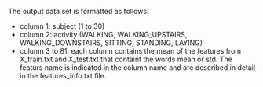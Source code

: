 The output data set is formatted as follows:

 - column 1: subject (1 to 30)
 - column 2: activity (WALKING, WALKING_UPSTAIRS, WALKING_DOWNSTAIRS, SITTING, STANDING, LAYING)
 - column 3 to 81: each column contains the mean of the features from X_train.txt and X_test.txt that containt the words mean or std. The featurs name is indicated in the column name and are described in detail in the features_info.txt file.

